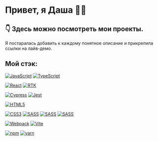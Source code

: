 # Привет, я Даша 🙋‍♀️
## 👇 Здесь можно посмотреть мои проекты. 

Я постаралась добавить к каждому понятное описание и прикрепила ссылки на лайв-демо.

## Мой стэк: 
[![JavaScript](https://img.shields.io/badge/JavaScript-333333?logo=javascript)](#)
[![TypeScript](https://img.shields.io/badge/TypeScript-blue?style=flat&logo=typescript&logoColor=white)](#)

[![React](https://img.shields.io/badge/React-18-333333?logo=react)](#)
[![RTK](https://img.shields.io/badge/Redux-Toolkit-8C5AFF?style=flat&logo=redux&logoColor=white)](#)

[![Cypress](https://img.shields.io/badge/Cypress-193440?logo=cypress
)](#)
[![Jest](https://img.shields.io/badge/Jest-C21325?logo=jest)](#)

[![HTML5](https://img.shields.io/badge/HTML5-333333?logo=html5
)](#)

[![CSS3](https://img.shields.io/badge/CSS3-1572B6?logo=css3
)](#)
[![SASS](https://img.shields.io/badge/SASS-333333?logo=sass
)](#)
[![SASS](https://img.shields.io/badge/%D0%90%D0%B4%D0%B0%D0%BF%D1%82%D0%B8%D0%B2%D0%BD%D0%B0%D1%8F%20%D0%B2%D0%B5%D1%80%D1%81%D1%82%D0%BA%D0%B0-333333
)](#)
[![SASS](https://img.shields.io/badge/Pixel%20Perfect-333333
)](#)

[![Webpack](https://img.shields.io/badge/Webpack-333333?logo=webpack
)](#)
[![Vite](https://img.shields.io/badge/Vite-333333?logo=vite
)](#)

[![npm](https://img.shields.io/badge/npm-333333?logo=npm
)](#)
[![yarn](https://img.shields.io/badge/yarn-333333?logo=yarn
)](#)

